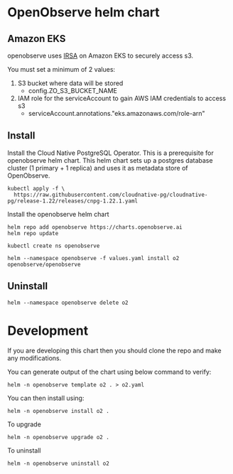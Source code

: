 # OpenObserve helm chart

## Amazon EKS

openobserve uses [IRSA](https://docs.aws.amazon.com/eks/latest/userguide/iam-roles-for-service-accounts.html) on Amazon EKS to securely access s3.

You must set a minimum of 2 values:

1. S3 bucket where data will be stored
   - config.ZO_S3_BUCKET_NAME
1. IAM role for the serviceAccount to gain AWS IAM credentials to access s3
   - serviceAccount.annotations."eks.amazonaws.com/role-arn"

## Install

Install the Cloud Native PostgreSQL Operator. This is a prerequisite for openobserve helm chart. This helm chart sets up a postgres database cluster (1 primary + 1 replica) and uses it as metadata store of OpenObserve.
```shell
kubectl apply -f \
  https://raw.githubusercontent.com/cloudnative-pg/cloudnative-pg/release-1.22/releases/cnpg-1.22.1.yaml
```

Install the openobserve helm chart
```shell
helm repo add openobserve https://charts.openobserve.ai
helm repo update

kubectl create ns openobserve

helm --namespace openobserve -f values.yaml install o2 openobserve/openobserve
```

## Uninstall

```shell
helm --namespace openobserve delete o2
```

# Development

If you are developing this chart then you should clone the repo and make any modifications.

You can generate output of the chart using below command to verify:

```shell
helm -n openobserve template o2 . > o2.yaml
```

You can then install using:

```shell
helm -n openobserve install o2 .
```

To upgrade

```shell
helm -n openobserve upgrade o2 .
```

To uninstall

```shell
helm -n openobserve uninstall o2 
```
